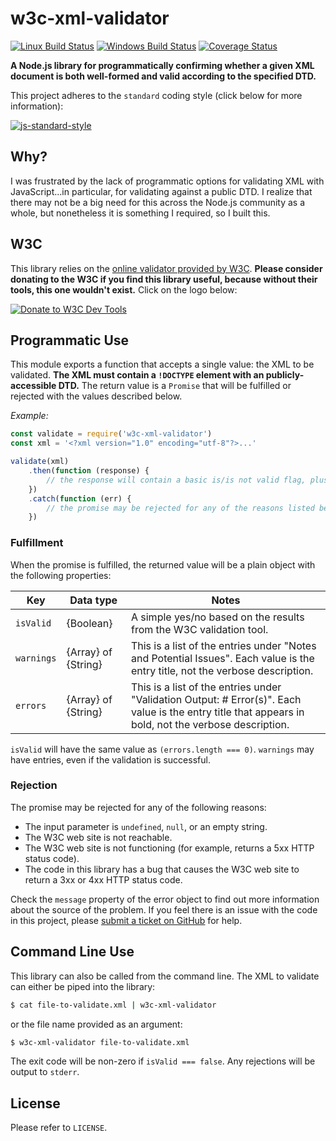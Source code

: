 # w3c-xml-validator

[![Linux Build Status](https://img.shields.io/travis/DPassarelli/w3c-xml-validator/master?label=Linux%20build&logo=travis)](https://travis-ci.org/DPassarelli/w3c-xml-validator)
[![Windows Build Status](https://img.shields.io/appveyor/build/DPassarelli/w3c-xml-validator/master?label=Windows%20build&logo=appveyor)](https://ci.appveyor.com/project/DPassarelli/w3c-xml-validator)
[![Coverage Status](https://img.shields.io/coveralls/github/DPassarelli/w3c-xml-validator/master?logo=coveralls)](https://coveralls.io/github/DPassarelli/w3c-xml-validator?branch=master)

**A Node.js library for programmatically confirming whether a given XML document is both well-formed and valid according to the specified DTD.**

This project adheres to the `standard` coding style (click below for more information):

[![js-standard-style](https://cdn.rawgit.com/feross/standard/master/badge.svg)](https://github.com/feross/standard#javascript-standard-style)

## Why?

I was frustrated by the lack of programmatic options for validating XML with JavaScript...in particular, for validating against a public DTD. I realize that there may not be a big need for this across the Node.js community as a whole, but nonetheless it is something I required, so I built this.

## W3C

This library relies on the [online validator provided by W3C](https://validator.w3.org). **Please consider donating to the W3C if you find this library useful, because without their tools, this one wouldn't exist.** Click on the logo below:

[![Donate to W3C Dev Tools](https://www.w3.org/QA/Tools/I_heart_validator_lg)](http://w3.org/support/donate/?recipient=w3cdevs)

## Programmatic Use

This module exports a function that accepts a single value: the XML to be validated. **The XML must contain a `!DOCTYPE` element with an publicly-accessible DTD.** The return value is a `Promise` that will be fulfilled or rejected with the values described below.

_Example:_

```javascript
const validate = require('w3c-xml-validator')
const xml = '<?xml version="1.0" encoding="utf-8"?>...'

validate(xml)
    .then(function (response) {
        // the response will contain a basic is/is not valid flag, plus warnings and errors (if present)
    })
    .catch(function (err) {
        // the promise may be rejected for any of the reasons listed below
    })
```

### Fulfillment

When the promise is fulfilled, the returned value will be a plain object with the following properties:

| Key | Data type | Notes |
|-----|-----------|-------|
| `isValid` | {Boolean} | A simple yes/no based on the results from the W3C validation tool. |
| `warnings` | {Array} of {String} | This is a list of the entries under "Notes and Potential Issues". Each value is the entry title, not the verbose description. |
| `errors` | {Array} of {String} | This is a list of the entries under "Validation Output: # Error(s)". Each value is the entry title that appears in bold, not the verbose description. |

`isValid` will have the same value as `(errors.length === 0)`. `warnings` may have entries, even if the validation is successful.

### Rejection

The promise may be rejected for any of the following reasons:

* The input parameter is `undefined`, `null`, or an empty string.
* The W3C web site is not reachable.
* The W3C web site is not functioning (for example, returns a 5xx HTTP status code).
* The code in this library has a bug that causes the W3C web site to return a 3xx or 4xx HTTP status code.

Check the `message` property of the error object to find out more information about the source of the problem. If you feel there is an issue with the code in this project, please [submit a ticket on GitHub](https://github.com/DPassarelli/w3c-xml-validator/issues) for help.

## Command Line Use

This library can also be called from the command line. The XML to validate can either be piped into the library:

```bash
$ cat file-to-validate.xml | w3c-xml-validator
```

or the file name provided as an argument:

```bash 
$ w3c-xml-validator file-to-validate.xml
```

The exit code will be non-zero if `isValid === false`. Any rejections will be output to `stderr`.

## License

Please refer to `LICENSE`.
